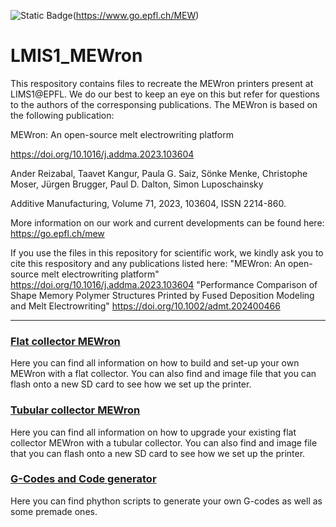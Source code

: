 ![Static Badge](https://img.shields.io/badge/EPFL-FF0000)(https://www.go.epfl.ch/MEW)


# LMIS1_MEWron

This respository contains files to recreate the MEWron printers present at LIMS1@EPFL. We do our best to keep an eye on this but refer for questions to the authors of the corresponsing publications. The MEWron is based on the following publication: 

MEWron: An open-source melt electrowriting platform

https://doi.org/10.1016/j.addma.2023.103604

Ander Reizabal, Taavet Kangur, Paula G. Saiz, Sönke Menke, Christophe Moser, Jürgen Brugger, Paul D. Dalton, Simon Luposchainsky

Additive Manufacturing, Volume 71, 2023, 103604, ISSN 2214-860.


More information on our work and current developments can be found here: https://go.epfl.ch/mew


If you use the files in this repository for scientific work, we kindly ask you to cite this respository and any publications listed here:
"MEWron: An open-source melt electrowriting platform" https://doi.org/10.1016/j.addma.2023.103604
"Performance Comparison of Shape Memory Polymer Structures Printed by Fused Deposition Modeling and Melt Electrowriting" https://doi.org/10.1002/admt.202400466

---

### [Flat collector MEWron](https://github.com/EPFL-LMIS1/LMIS1_MEWron/blob/main/Flat%20collector%20MEWron)

Here you can find all information on how to build and set-up your own MEWron with a flat collector. You can also find and image file that you can flash onto a new SD card to see how we set up the printer.


### [Tubular collector MEWron](https://github.com/EPFL-LMIS1/LMIS1_MEWron/blob/main/Tubular%20collector%20MEWron)

Here you can find all information on how to upgrade your existing flat collector MEWron with a tubular collector. You can also find and image file that you can flash onto a new SD card to see how we set up the printer.

### [G-Codes and Code generator](https://github.com/EPFL-LMIS1/LMIS1_MEWron/blob/main/G-Codes)

Here you can find phython scripts to generate your own G-codes as well as some premade ones.